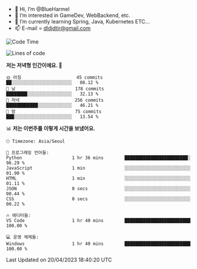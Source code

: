 - 👋 Hi, I’m @BlueHarmel
- 👀 I’m interested in GameDev, WebBackend, etc.
- 🌱 I’m currently learning Spring, Java, Kubernetes ETC...
- 📫 E-mail = dldjdtjr@gmail.com
  <!--START_SECTION:waka-->
![Code Time](http://img.shields.io/badge/Code%20Time-210%20hrs%2040%20mins-blue)

![Lines of code](https://img.shields.io/badge/%EC%A0%80%EB%8A%94%20%EC%97%AC%ED%83%9C%EA%B9%8C%EC%A7%80%20-38.2%20million%20%EC%A4%84%EC%9D%98%20%EC%BD%94%EB%93%9C%EB%A5%BC%20%EC%9E%91%EC%84%B1%ED%96%88%EC%96%B4%EC%9A%94.-blue)

**저는 저녁형 인간이에요. 🦉** 

```text
🌞 아침                     45 commits          ██░░░░░░░░░░░░░░░░░░░░░░░   08.12 % 
🌆 낮　                     178 commits         ████████░░░░░░░░░░░░░░░░░   32.13 % 
🌃 저녁                     256 commits         ████████████░░░░░░░░░░░░░   46.21 % 
🌙 밤　                     75 commits          ███░░░░░░░░░░░░░░░░░░░░░░   13.54 % 
```


📊 **저는 이번주를 이렇게 시간을 보냈어요.** 

```text
🕑︎ Timezone: Asia/Seoul

💬 프로그래밍 언어들: 
Python                   1 hr 36 mins        ████████████████████████░   96.29 % 
JavaScript               1 min               ░░░░░░░░░░░░░░░░░░░░░░░░░   01.90 % 
HTML                     1 min               ░░░░░░░░░░░░░░░░░░░░░░░░░   01.11 % 
JSON                     0 secs              ░░░░░░░░░░░░░░░░░░░░░░░░░   00.44 % 
CSS                      0 secs              ░░░░░░░░░░░░░░░░░░░░░░░░░   00.22 % 

🔥 에디터들: 
VS Code                  1 hr 40 mins        █████████████████████████   100.00 % 

💻 운영 체제들: 
Windows                  1 hr 40 mins        █████████████████████████   100.00 % 
```


 Last Updated on 20/04/2023 18:40:20 UTC
<!--END_SECTION:waka-->
<!---
BlueHarmel/BlueHarmel is a ✨ special ✨ repository because its `README.md` (this file) appears on your GitHub profile.
You can click the Preview link to take a look at your changes.
--->

